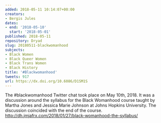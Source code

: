 ```yaml
---
added: 2018-05-11 10:14:07+00:00
creators:
- Bergis Jules
dates:
- end: '2018-05-10'
  start: '2018-05-01'
published: 2018-05-11
repository: Dryad
slug: 20180511-blackwomanhood
subjects:
- Black Women
- Black Queer Women
- Black Trans Women
- Black History
title: '#Blackwomanhood'
tweets: 917
url: https://dx.doi.org/10.6086/D1SM1S
---
```


The #blackwomanhood Twitter chat took place on May 10th, 2018. It was a discussion around the syllabus for the Black Womanhood course taught by Martha Jones and Jessica Marie Johnson at Johns Hopkins University. The discussion coincided with the end of the course. http://dh.jmjafrx.com/2018/01/27/black-womanhood-the-syllabus/
